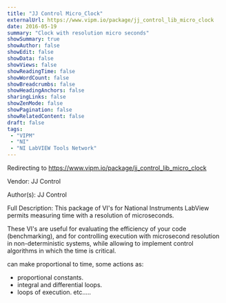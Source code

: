 ```yaml
---
title: "JJ Control Micro_Clock"
externalUrl: https://www.vipm.io/package/jj_control_lib_micro_clock
date: 2016-05-19
summary: "Clock with resolution micro seconds"
showSummary: true
showAuthor: false
showEdit: false
showData: false
showViews: false
showReadingTime: false
showWordCount: false
showBreadcrumbs: false
showHeadingAnchors: false
sharingLinks: false
showZenMode: false
showPagination: false
showRelatedContent: false
draft: false
tags:
 - "VIPM"
 - "NI"
 - "NI LabVIEW Tools Network"
---
```


Redirecting to https://www.vipm.io/package/jj_control_lib_micro_clock

Vendor: JJ Control

Author(s): JJ Control
 
Full Description:
This package of VI's for National Instruments LabView permits measuring time with a resolution of microseconds.

These VI's are useful for evaluating the efficiency of your code (benchmarking), and for controlling execution with microsecond resolution in non-deterministic systems, while allowing to implement  control algorithms in which the time is critical.

can make proportional to time, some actions as:
-  proportional constants.
-  integral and differential loops.
-  loops of execution. 
etc.....